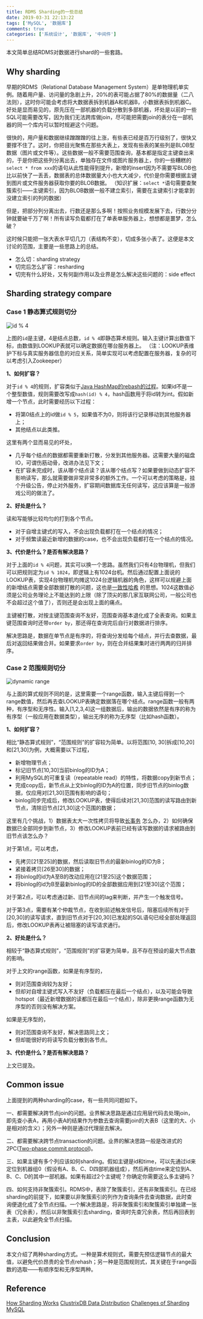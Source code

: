 ```yaml
---
title: RDMS Sharding的一些总结
date: 2019-03-31 22:13:22
tags: ['MySQL', '数据库']
comments: true
categories: ['系统设计', '数据库', '中间件']
---
```


本文简单总结RDMS对数据进行shard的一些套路。

<!--more-->

## Why sharding

早期的RDMS（Relational Database Management System）是单物理机单实例。随着用户量、访问量的急剧上升，20%的表可能占据了80%的数据量（二八法则），这时你可能会考虑将大数据表拆到机器A和机器B，小数据表拆到机器C。好处是显而易见的，原先压在一部机器的负载分散到多部机器，坏处是以前的一些SQL可能需要改写，因为我们无法跨库做join，尽可能把需要join的表分在一部机器的同一个库内可以暂时规避这个问题。

很快的，用户量和数据继续蹭蹭蹭的往上涨，有些表已经是百万行级别了，很快又要撑不住了。这时，你把目光聚焦在那些大表上，发现有些表的某些列是BLOB型数据（图片或文件等）。这些数据一般不需要范围查询，基本都是指定主键查出来的，于是你把这些列分离出去，单独存在文件或图片服务器上，你的一些糟糕的`select * from xxx`的语句从此性能得到提升，新增的insert因为不需要写BLOB也比以前快了一丢丢，数据表的总体数据量大小也大大减少，代价是你需要根据主键到图片或文件服务器获取你要的BLOB数据。
（知识扩展：`select *`语句需要查聚簇索引——主键索引，因为BLOB数据一般不建立索引，需要在主键索引才能拿到没建立索引的列的数据）

但是，把部分列分离出去，行数还是那么多啊！按照业务规模发展下去，行数分分钟就要破千万了啊！所有读写负载都打在了单表单服务器上，想想都是噩梦，怎么破？

这时候只能把一张大表水平切几刀（表结构不变），切成多张小表了。这便是本文讨论的范围，主要是一些思路上的总结。

- 怎么切：sharding strategy
- 切完后怎么扩容：resharding
- 切完有什么好处，又有何副作用以及业界是怎么解决这些问题的：side effect


## Sharding strategy compare

### Case 1 静态算式规则切分

![id % 4](https://user-images.githubusercontent.com/4915189/71431441-d97a8e80-270c-11ea-9b72-ed3ec0e921a2.png)

上图的`id`是主键，4是结点总数，`id % 4`即静态算术规则。输入主键计算出数值下标，由数值到LOOKUP表就可以确定数据在哪台服务器上。
（注：LOOKUP表维护下标与真实服务器信息的对应关系，简单实现可以考虑配置在服务器，复杂的可以考虑引入Zookeeper）

**1、如何扩容？**

对于`id % 4`的规则，扩容类似于[Java HashMap的rebash的过程](https://www.geeksforgeeks.org/load-factor-and-rehashing/)。如果id不是一个整型数值，规则需要改写成`hash(id) % 4`，hash函数用于将id转为int。假如新增一个节点，此时需要经历以下过程：

- 将第0结点上的id做`id % 5`，如果值不为0，则将该行记录移动到其他服务器上；
- 其他结点以此类推。

这里有两个显而易见的坏处，

- 几乎每个结点的数据都需要重新打散，分发到其他服务器。这需要大量的磁盘IO，可谓伤筋动骨，改进办法见下文；
- 在扩容未完成时，该从哪个结点读？该从哪个结点写？如果要做到动态扩容不影响读写，那么就需要做非常非常多的额外工作。一个可以考虑的策略是，挂个升级公告，停止对外服务，扩容期间数据库无任何读写，这应该算是一般游戏公司的做法了。

**2、好处是什么？**

读和写能够比较均匀的打到各个节点。

- 对于自增主键式的写入，不会出现负载都打在一个结点的情况；
- 对于频繁读最近新增的数据的case，也不会出现负载都打在一个结点的情况。

**3、代价是什么？是否有解决思路？**

对于上面的`id % 4`问题，其实可以换一个思路。虽然我们只有4台物理机，但我们可以把规则定为`id % 1024`，即逻辑上有1024台机。然后通过配置上面说的LOOKUP表，实现4台物理机均摊这1024台逻辑机器的角色，这样可以规避上面的新增结点需要全部数据打散的问题，这也是[一致性哈希](https://en.wikipedia.org/wiki/Consistent_hashing)
的思想。1024这数值必须是公司业务理论上不能达到的上限（除了顶尖的那几家互联网公司，一般公司也不会超过这个值了），否则还是会出现上面的痛点。

主键被打散，对按主键范围查询不友好，范围查询基本退化成了全表查询。如果主键范围查询时还带`order by`，那还得在查询完后自行对数据进行排序。

解决思路是，数据在单节点是有序的，将查询分发给每个结点，并行去查数据，最后对返回结果做合并。如果要求`order by`，则在合并结果集时进行两两的归并排序。

### Case 2 范围规则切分

![dynamic range](https://user-images.githubusercontent.com/4915189/71431444-dd0e1580-270c-11ea-8d7d-c801dd1df161.png)

与上面的算式规则不同的是，这里需要一个range函数，输入主键后得到一个range数值，然后再去查LOOKUP表确定数据落在哪个结点。range函数一般有两种，有序型和无序性。输入[1,2,3,4]这一组数据后，输出的数据依然是有序的称为有序型（一般应用在数据类型），输出无序的称为无序型（比如hash函数）。

**1、如何扩容？**

相比“静态算式规则”，“范围规则”的扩容较为简单。以将范围[10, 30]拆成[10,20]和[21,30]为例，大概需要以下过程，

- 新增物理节点；
- 标记旧节点[10,30]当前binlog的ID为A；
- 利用MySQL的可重复读（repeatable read）的特性，将数据copy到新节点；
- 完成copy后，新节点从上文binlog的ID为A的位置，同步旧节点的binlog数据，仅应用对[21,30]范围有影响的语句；
- binlog同步完成后，修改LOOKUP表，使得后续对[21,30]范围的读写路由到新节点，清除旧节点[21,30]这个范围的数据；

这里有几个挑战，1）数据表太大一次性拷贝将导致[长事务](https://www.simononsoftware.com/are-long-running-transactions-bad/)
怎么办，2）如何确保数据已全部同步到新节点，3）修改LOOKUP表前已经有读写数据的请求被路由到旧节点该怎么办？

对于第1点，可以考虑，
- 先拷贝[21至25]的数据，然后读取旧节点的最新binlog的ID为B；
- 紧接着拷贝[26至30]的数据；
- 将binlog的id为A至B的改动应用在[21至25]这个数据范围；
- 将binlog的id为B至最新binlog的ID的全部数据应用到[21至30]这个范围；

对于第2点，可以考虑通过新、旧节点间的lag来判断，并产生一个触发信号。

对于第3点，需要有某个仲裁节点，在收到前述触发信号后，阻塞后续所有对于[20,30]的读写请求，直到旧节点对于[20,30]已发起的SQL语句已经全部处理返回后，修改LOOKUP表再让被阻塞的读写请求通行。

**2、好处是什么？**

相较于“静态算式规则”，“范围规则”的扩容更为简单，且不存在预设的最大节点数的影响。

对于上文的range函数，如果是有序型的，

- 则对范围查询较为友好；
- 但却对自增主键式写入不友好（负载都压在最后一个结点），以及可能会导致hotspot（最近新增数据的读都压在最后一个结点），除非更换range函数为无序型的否则没有解决方案。

如果是无序型的，

- 则对范围查询不友好，解决思路同上文；
- 但却能很好的将读写负载分散到各节点。

**3、代价是什么？是否有解决思路？**

上文已提及。

## Common issue

上面提到的两种sharding的case，有一些共同问题如下。

一、都需要解决跨节点join的问题。业界解决思路是通过应用层代码去处理join，即先查小表A，再用小表A的结果作为参数去查询需要join的大表B（这里的大、小是相对的含义）；另外一种则是通过代理层去解决。

二、都需要解决跨节点transaction的问题。业界的解决思路一般是改进式的2PC([Two-phase commit protocol](https://en.wikipedia.org/wiki/Two-phase_commit_protocol))。

三、如果主键有多个列应该如何sharding。假如主键是id和time，可以先通过id来定位到机器组0（假设有A、B、C、D四部机器组成），然后再由time来定位到A、B、C、D的其中一部机器。如果有超过2个主键呢？你确定你需要这么多主键吗？

四、如何支持非聚簇索引。RDMS中，表除了聚簇索引，还有非聚簇索引。在已经sharding的前提下，如果要以非聚簇索引的列作为查询条件去查询数据，此时查询便退化成了全节点扫描。一个解决思路是，将非聚簇索引和聚簇索引单独建一张表（冗余表），然后以非聚簇索引去sharding，查询时先查冗余表，然后再回表到主表，以此避免全节点扫描。

## Conclusion

本文介绍了两种sharding方式。一种是算术规则式，需要先预估逻辑节点的最大值，以避免代价昂贵的全节点rehash；另一种是范围规则式，其关键在于range函数的选取——有顺序型和无序型两种。

## Reference

[How Sharding Works](https://medium.com/@jeeyoungk/how-sharding-works-b4dec46b3f6)
[ClustrixDB Data Distribution](http://docs.clustrix.com/display/CLXDOC/Data+Distribution)
[Challenges of Sharding MySQL](https://www.clustrix.com/bettersql/challenges-sharding-mysql/)
